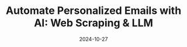 ---
title: "Automate Personalized Emails with AI: Web Scraping & LLM"
date: 2024-10-27
layout: course
description: "Learn how to scrape websites, analyze data, and generate personalized emails using AI and a no-code workflow."
categories: ["Automation", "Prompt Engineering", "AI Assistant", "RAG", "Voice"]
duration: "9 minutes"
level: "Beginner"
tags: ["OpenAI", "Claude", "Web Scraping", "AI", "Automation", "Email Marketing", "Personalization", "Strategy"]
thumbnail: "https://i.ytimg.com/vi/8VICZS9tSVo/sddefault.jpg"
videoId: "8VICZS9tSVo"
sections:
  - title: "🎥 Introduction: Personalized Emails with AI"
    description: "Overview of automating personalized email creation using web scraping and large language models."
    timestamp: "00:00"
  - title: "🌐 Web Scraping & Data Extraction"
    description: "Demonstration of web scraping a LinkedIn profile and extracting relevant data for analysis."
    timestamp: "00:24"
  - title: "🤔 Lead Enrichment and Personalization"
    description: "Discussion on lead enrichment and the importance of highly personalized emails for better responses."
    timestamp: "01:22"
  - title: "🤖 HTTP Node: Fetching Website Data"
    description: "Setting up an HTTP node to fetch and extract HTML data from a target website."
    timestamp: "02:05"
  - title: "🧹 Code Node: Cleaning HTML Data"
    description: "Utilizing a code node to clean the extracted HTML data, removing unnecessary code and leaving only the text."
    timestamp: "02:33"
  - title: "🧠 LLM Node 1: Analyzing Revenue Generation"
    description: "Using a large language model (ChatGPT) to analyze the extracted text and summarize the main revenue-generating activities."
    timestamp: "03:22"
  - title: "✍️ LLM Node 2: Extracting Case Studies & Testimonials"
    description: "Employing a second LLM node to extract case studies, success stories, or testimonials from the website data."
    timestamp: "05:37"
  - title: "📧 Crafting Personalized Emails"
    description: "Leveraging the extracted information to craft highly personalized emails that resonate with potential clients."
    timestamp: "07:58"
  - title: "Outro: Consultation & Next Steps"
    description: "Concluding remarks, offering a free consultation for viewers seeking further assistance or guidance."
    timestamp: "08:29"

---